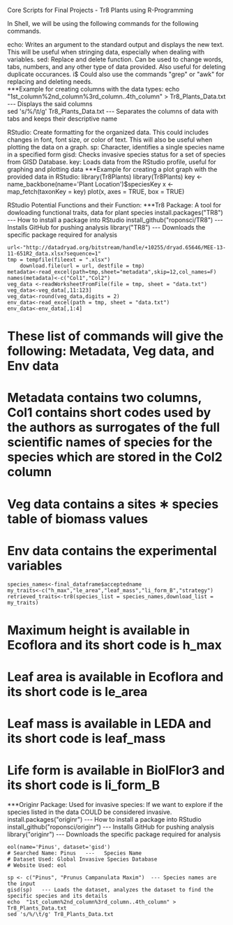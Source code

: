 Core Scripts for Final Projects - Tr8 Plants using R-Programming


In Shell, we will be using the following commands for the following commands.

echo: Writes an argument to the standard output and displays the new text. This will be useful when stringing data, especially when dealing with variables.
sed: Replace and delete function. Can be used to change words, tabs, numbers, and any other type of data provided. Also useful for deleting duplicate occurances. i$
        Could also use the commands "grep" or "awk" for replacing and deleting needs.	
***Example for creating columns with the data types:
		 echo "1st_column%2nd_column%3rd_column..4th_column" > Tr8_Plants_Data.txt   ---   Displays the said columns  
		 sed 's/%/\t/g' Tr8_Plants_Data.txt   ---   Separates the columns of data with tabs and keeps their descriptive name

RStudio: Create formatting for the organized data. This could includes changes in font, font size, or color of text. This will also be useful when plotting the data on a graph.
sp: Character, identifies a single species name in a specified form
gisd: Checks invasive species status for a set of species from GISD Database.
key: Loads data from the RStudio profile, useful for graphing and plotting data 
***Example for creating a plot graph with the provided data in RStudio:
		 library(Tr8Plants)
		 library(Tr8Plants)
 		 key <- name_backbone(name='Plant Location')$speciesKey
		 x <- map_fetch(taxonKey = key)
		 plot(x, axes = TRUE, box = TRUE)

RStudio Potential Functions and their Function:
***Tr8 Package: A tool for dowloading functional traits, data for plant species
        install.packages("TR8")   ---   How to install a package into RStudio
	install_github("roponsci/TR8")  ---  Installs GitHub for pushing analysis
        library("TR8")   --- Downloads the specific package required for analysis
	
	url<-"http://datadryad.org/bitstream/handle/+10255/dryad.65646/MEE-13-11-651R2_data.xlsx?sequence=1"
	tmp = tempfile(fileext = ".xlsx")
        download.file(url = url, destfile = tmp)
	metadata<-read_excel(path=tmp,sheet="metadata",skip=12,col_names=F)
	names(metadata)<-c("Col1","Col2")
	veg_data <-readWorksheetFromFile(file = tmp, sheet = "data.txt")
	veg_data<-veg_data[,11:123]
	veg_data<-round(veg_data,digits = 2)
	env_data<-read_excel(path = tmp, sheet = "data.txt")
	env_data<-env_data[,1:4]
	
# These list of commands will give the following: Metadata, Veg data, and Env data
# Metadata contains two columns, Col1 contains short codes used by the authors as surrogates of the full scientific names of species for the species which are stored in the Col2 column
# Veg data contains a sites ∗ species table of biomass values
# Env data contains the experimental variables

	species_names<-final_dataframe$acceptedname
	my_traits<-c("h_max","le_area","leaf_mass","li_form_B","strategy")
	retrieved_traits<-tr8(species_list = species_names,download_list = my_traits)

# Maximum height is available in Ecoflora and its short code is h_max
# Leaf area is available in Ecoflora and its short code is le_area
# Leaf mass is available in LEDA and its short code is leaf_mass
# Life form is available in BiolFlor3 and its short code is li_form_B

***Originr Package: Used for invasive species: If we want to explore if the species listed in the data COULD be considered invasive.
	install.packages("originr")   ---   How to install a package into RStudio
	install_github("roponsci/originr")  ---  Installs GitHub for pushing analysis
	library("originr")   --- Downloads the specific package required for analysis
	
	eol(name='Pinus', dataset='gisd')
	# Searched Name: Pinus   ---   Species Name
	# Dataset Used: Global Invasive Species Database
	# Website Used: eol

	sp <- c("Pinus", "Prunus Campanulata Maxim")  --- Species names are the input
	gisd(sp)   --- Loads the dataset, analyzes the dataset to find the specific species and its details
	echo  "1st_column%2nd_column%3rd_column..4th_column" > Tr8_Plants_Data.txt
	sed 's/%/\t/g' Tr8_Plants_Data.txt 
